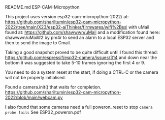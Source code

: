 README.md 
ESP-CAM-Micropython

This project uses version esp32-cam-micropython-2022/ at: https://github.com/shariltumin/esp32-cam-micropython-2022/tree/main/X23/esp32-aiThinker/firmwares/wifi%2Bssl with uMail found at: https://github.com/shawwwn/uMail and a modification found here: shawwwn/uMail#2 by pm4r to send an alarm to a local ESP32 server and then to send the image to Gmail.

Taking a good snapshot proved to be quite difficult until I found this thread: https://github.com/espressif/esp32-camera/issues/314 and down near the bottom it was suggested to take 5-10 frames ignoring the first 4 or 9.
 
You need to do a system reset at the start, if doing a CTRL-C or the camera will not be properly initialised.

Found a camera.init() that waits for completion. https://github.com/shariltumin/esp32-cam-micropython-2022/blob/main/webcam.py

I also found that some cameras need a full poweron_reset to stop `camera probe fails`  See ESP32_poweron.pdf
